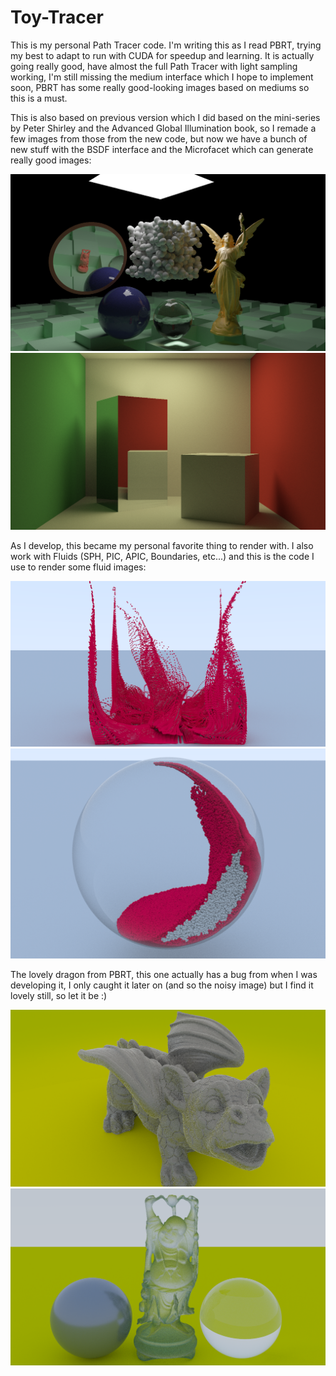 # Toy-Tracer
This is my personal Path Tracer code. I'm writing this as I read PBRT, trying my best to adapt to run with CUDA for speedup and learning.
It is actually going really good, have almost the full Path Tracer with light sampling working, I'm still missing the medium
interface which I hope to implement soon, PBRT has some really good-looking images based on mediums so this is a must.

This is also based on previous version which I did based on the mini-series by Peter Shirley and the Advanced Global Illumination book,
so I remade a few images from those from the new code, but now we have a bunch of new stuff with the BSDF interface and the Microfacet
which can generate really good images:

![Alt text](/images/scene0.png)
![Alt text](/images/cornell.png) 


As I develop, this became my personal favorite thing to render with. I also work with Fluids (SPH, PIC, APIC, Boundaries, etc...)
and this is the code I use to render some fluid images:

![Alt text](/images/quad_dam_80.png)
![Alt text](/images/ball0.png)

The lovely dragon from PBRT, this one actually has a bug from when I was developing it, I only caught it later on (and so the noisy image) but I find
it lovely still, so let it be :)

![Alt text](/images/dragon2.png)
![Alt text](/images/glassmicro.png)
